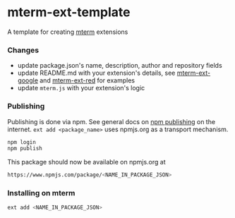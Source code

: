 # mterm-ext-template

A template for creating [mterm](https://github.com/mterm-io/mterm) extensions

### Changes
- update package.json's name, description, author and repository fields
- update README.md with your extension's details, see [mterm-ext-google](https://github.com/mterm-io/mterm-ext-google) and [mterm-ext-red](https://github.com/mterm-io/mterm-ext-red) for examples
- update `mterm.js` with your extension's logic

### Publishing

Publishing is done via npm. See general docs on [npm publishing](https://docs.npmjs.com/creating-and-publishing-unscoped-public-packages) on the internet. `ext add <package_name>` uses npmjs.org as a transport mechanism.

```bash
npm login
npm publish
```

This package should now be available on npmjs.org at 
```Bash
https://www.npmjs.com/package/<NAME_IN_PACKAGE_JSON>
```


### Installing on mterm

```bash
ext add <NAME_IN_PACKAGE_JSON>
```